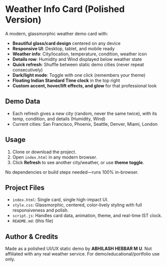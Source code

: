 # Weather Info Card (Polished Version)

A modern, glassmorphic weather demo card with:
- **Beautiful glass/card design** centered on any device
- **Responsive UI**: Desktop, tablet, and mobile ready
- **Weather info**: City/location, temperature, condition, weather icon
- **Details row**: Humidity and Wind displayed below weather state
- **Quick refresh**: Shuffle between static demo cities (never repeat consecutively)
- **Dark/light mode**: Toggle with one click (remembers your theme)
- **Floating Indian Standard Time clock** in the top right
- **Custom accent, hover/lift effects, and glow** for that professional look

## Demo Data
- Each refresh gives a new city (random, never the same twice), with its temp, condition, and details (Humidity, Wind)
- Current cities: San Francisco, Phoenix, Seattle, Denver, Miami, London

## Usage
1. Clone or download the project.
2. Open `index.html` in any modern browser.
3. Click **Refresh** to see another city/weather, or use **theme toggle**.

No dependencies or build steps needed—runs 100% in-browser.

## Project Files
- `index.html`: Single card, single high-impact UI.
- `style.css`: Glassmorphic, centered, color-lively styling with full responsiveness and polish.
- `script.js`: Handles card data, animation, theme, and real-time IST clock.
- `README.md`: (this file)

## Author & Credits
Made as a polished UI/UX static demo by **ABHILASH HEBBAR M U**.
Not affiliated with any real weather service.
For demo/educational/portfolio use only.

